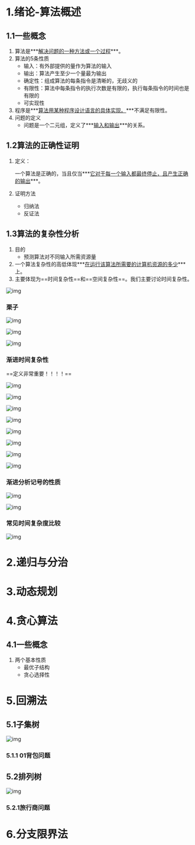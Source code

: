 # 1.绪论-算法概述

## 1.1一些概念

1. 算法是***<u>解决问题的一种方法或一个过程</u>***。
2. 算法的5条性质
   + 输入：有外部提供的量作为算法的输入
   + 输出：算法产生至少一个量最为输出
   + 确定性：组成算法的每条指令是清晰的，无歧义的
   + 有限性：算法中每条指令的执行次数是有限的，执行每条指令的时间也是有限的
   + 可实现性
3. 程序是***<u>算法用某种程序设计语言的具体实现。</u>***不满足有限性。
4. 问题的定义
   + 问题是一个二元组，定义了***<u>输入和输出</u>***的关系。



## 1.2算法的正确性证明

1. 定义：

   一个算法是正确的，当且仅当***<u>它对于每一个输入都最终停止，且产生正确的输出</u>***。

2. 证明方法

   + 归纳法
   + 反证法





## 1.3算法的复杂性分析

1. 目的
   + 预测算法对不同输入所需资源量
2. 一个算法复杂性的高低体现***<u>在运行该算法所需要的计算机资源的多少</u>***上。
3. 主要体现为==时间复杂性==和==空间复杂性==。我们主要讨论时间复杂性。





![img](https://wx2.sinaimg.cn/mw690/005LasY6ly1gliywwy2lej31bf0u0dm9.jpg)



### 栗子

![img](https://wx4.sinaimg.cn/mw690/005LasY6ly1gliyzp0t7oj312b0u0grt.jpg)



![img](https://wx4.sinaimg.cn/mw690/005LasY6ly1gliyzsd986j31850u0te8.jpg)

![img](https://wx2.sinaimg.cn/mw690/005LasY6ly1gliyzvlww4j31kg0qwn04.jpg)





### 渐进时间复杂性

==定义非常重要！！！！==

![img](https://wx1.sinaimg.cn/mw690/005LasY6ly1glizdtu0b2j31ec0u00z3.jpg)

![img](https://wx3.sinaimg.cn/mw690/005LasY6ly1glizbkd70nj31810u07az.jpg)

![img](https://wx4.sinaimg.cn/mw690/005LasY6ly1glizbsu43uj316z0u0dmh.jpg)

![img](https://wx1.sinaimg.cn/mw690/005LasY6ly1glizbw8lw2j316g0u07b1.jpg)

![img](https://wx2.sinaimg.cn/mw690/005LasY6ly1glizbzz4grj31ce0u0jxp.jpg)

![img](https://wx2.sinaimg.cn/mw690/005LasY6ly1glizc3u3bij31ca0u0gs0.jpg)

![img](https://wx3.sinaimg.cn/mw690/005LasY6ly1glizc7iurzj319a0u0n4v.jpg)

![img](https://wx3.sinaimg.cn/mw690/005LasY6ly1glizcer82cj31bn0u0tcu.jpg)



### 渐进分析记号的性质

![img](https://wx1.sinaimg.cn/mw690/005LasY6ly1glizgoftnjj316r0u078m.jpg)

![img](https://wx4.sinaimg.cn/mw690/005LasY6ly1glizgruk0vj31440u0n4k.jpg)



### 常见时间复杂度比较

![img](https://wx3.sinaimg.cn/mw690/005LasY6ly1glj0vm81vqj31f60co41p.jpg)















# 2.递归与分治



# 3.动态规划



# 4.贪心算法

## 4.1一些概念

1. 两个基本性质
   + 最优子结构
   + 贪心选择性



# 5.回溯法

## 5.1子集树

![img](https://wx3.sinaimg.cn/mw690/005LasY6ly1glk5z7qud2j31870u0dkw.jpg)

### 5.1.1 01背包问题



## 5.2排列树

![img](https://wx2.sinaimg.cn/mw690/005LasY6ly1glk5zb0wxrj317g0u0jx0.jpg)



### 5.2.1旅行商问题



# 6.分支限界法